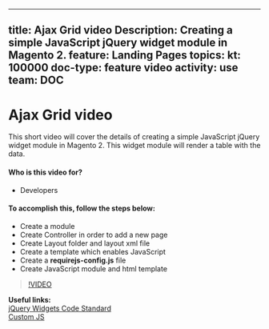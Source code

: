 
---
title: Ajax Grid video
Description: Creating a simple JavaScript jQuery widget module in Magento 2.
feature: Landing Pages
topics:
kt: 100000
doc-type: feature video
activity: use
team: DOC
---
# Ajax Grid video

This short video will cover the details of creating a simple JavaScript jQuery widget module in Magento 2. This widget module will render a table with the data. 

#### Who is this video for?
* Developers

#### To accomplish this, follow the steps below:
* Create a module
* Create Controller in order to add a new page
* Create Layout folder and layout xml file
* Create a template which enables JavaScript
* Create a **requirejs-config.js** file
* Create JavaScript module and html template

>[!VIDEO](https://video.tv.adobe.com/v/35761)

**Useful links:**
<br/>
[jQuery Widgets Code Standard](https://devdocs.magento.com/guides/v2.4/coding-standards/code-standard-jquery-widgets.html)
<br/>
[Custom JS](https://devdocs.magento.com/guides/v2.4/javascript-dev-guide/javascript/custom_js.html)
